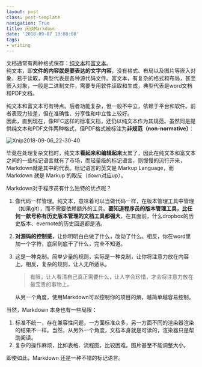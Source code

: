 ```yaml
---
layout: postclass: post-templatenavigation: True
title: 闲谈Markdown
date: '2018-09-07 13:08:08'
tags:
- writing
---
```


文档通常有两种格式保存：[纯文本](https://en.wikipedia.org/wiki/Plain_text)和[富文本](https://en.wikipedia.org/wiki/Rich_Text_Format)。  
纯文本，即**文件的内容就是要表达的文字内容**，没有格式、布局以及图片等嵌入对象，易于读取，典型代表是各种源代码文件。富文本，有复杂的格式和布局，甚至嵌入对象，一般是二进制文件，需要专用软件读取和生成，典型代表是word文档和PDF文档。

纯文本和富文本可有特点。后者功能复杂，但一般不中立，依赖于平台和软件。前者表现力较差，但在准确性、分享性和中立性上较好。  
因此，直到现在，像RFC这样的标准文档，还仍以纯文本作为其规范。虽然同是提供纯文本和PDF文件两种格式，但PDF格式被标注为**非规范（non-normative）**：

![Xnip2018-09-06_22-30-40](https://cdn.imshuai.com/images/2018/09/Xnip2018-09-06_22-30-40.jpg)

毕竟在处理复杂文档时，纯文本**看起来和编辑起来**太累了，因此在纯文本和富文本之间的一些标记语言就有了市场，而轻量级的标记语言，则慢慢的流行开来，Markdown就是其中的代表。标记语言的英文是 Markup Language，而 Markdown 就是 Markup 的取反（down对应up）。

Markdown对于程序员有什么独特的优点呢？

1. 像代码一样管理。纯文本，意味着可以当做代码一样，在版本管理工具中管理（如果git），而不需要依赖额外的工具。**要知道程序员的版本管理工具，比任何一款号称有历史版本管理的文档工具都强大**，在其面前，什么dropbox的历史版本、evernote的历史回退都是渣。
2. **对源码的控制感**，让你明明白白做了什么，改动了什么。相反，你在word里加一个字符，底层到底干了什么，完全不知道。
3. 这是一种克制。简单少量的规则，实际是一种克制，让你将注意力放在内容上。相反，复杂的规则，让人无所适从。
    > 有限，让人看清自己真正需要什么，让人学会珍惜，才会将注意力放在最宝贵的事物上。
    
    从另一个角度，使用Markdown可以控制你的项目的熵，越简单越容易控制。

当然，Markdown 本身也有一些局限：
1. 标准不统一，存在兼容性问题，一方面标准众多，另一方面不同的渲染器渲染的结果不一样。当然，从另外一个角度，文档本身就是可读的，渲染器只是帮助阅读。
2. 复杂的操作麻烦，比如表格、流程图，比较困难。图片甚至不能调整大小。

即使如此，Markdown 还是一种不错的标记语言。

